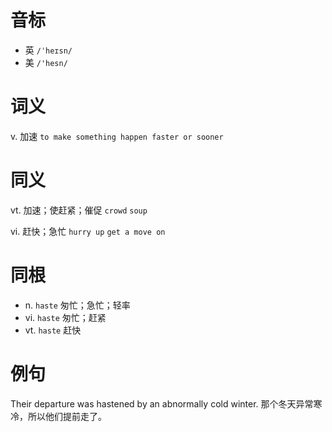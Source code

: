 # 音标

- 英 `/ˈheɪsn/`
- 美 `/'hesn/`

# 词义

v. 加速
`to make something happen faster or sooner`

# 同义

vt. 加速；使赶紧；催促
`crowd` `soup`

vi. 赶快；急忙
`hurry up` `get a move on`

# 同根

- n. `haste` 匆忙；急忙；轻率
- vi. `haste` 匆忙；赶紧
- vt. `haste` 赶快

# 例句

Their departure was hastened by an abnormally cold winter.
那个冬天异常寒冷，所以他们提前走了。


